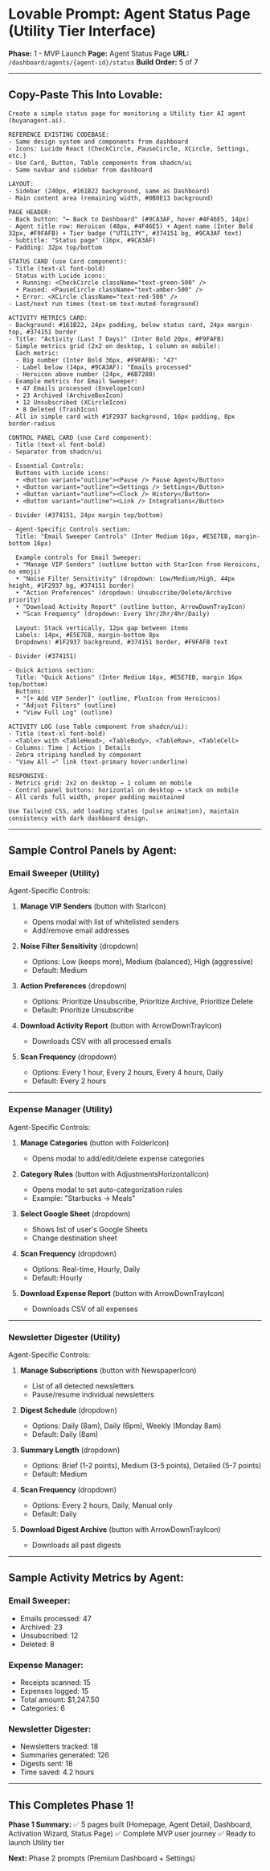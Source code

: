 # Lovable Prompt: Agent Status Page (Utility Tier Interface)

**Phase:** 1 - MVP Launch
**Page:** Agent Status Page
**URL:** `/dashboard/agents/{agent-id}/status`
**Build Order:** 5 of 7

---

## Copy-Paste This Into Lovable:

```
Create a simple status page for monitoring a Utility tier AI agent (buyanagent.ai).

REFERENCE EXISTING CODEBASE:
- Same design system and components from dashboard
- Icons: Lucide React (CheckCircle, PauseCircle, XCircle, Settings, etc.)
- Use Card, Button, Table components from shadcn/ui
- Same navbar and sidebar from dashboard

LAYOUT:
- Sidebar (240px, #161B22 background, same as Dashboard)
- Main content area (remaining width, #0B0E13 background)

PAGE HEADER:
- Back button: "← Back to Dashboard" (#9CA3AF, hover #4F46E5, 14px)
- Agent title row: Heroicon (48px, #4F46E5) + Agent name (Inter Bold 32px, #F9FAFB) + Tier badge ("UTILITY", #374151 bg, #9CA3AF text)
- Subtitle: "Status page" (16px, #9CA3AF)
- Padding: 32px top/bottom

STATUS CARD (use Card component):
- Title (text-xl font-bold)
- Status with Lucide icons:
  • Running: <CheckCircle className="text-green-500" />
  • Paused: <PauseCircle className="text-amber-500" />
  • Error: <XCircle className="text-red-500" />
- Last/next run times (text-sm text-muted-foreground)

ACTIVITY METRICS CARD:
- Background: #161B22, 24px padding, below status card, 24px margin-top, #374151 border
- Title: "Activity (Last 7 Days)" (Inter Bold 20px, #F9FAFB)
- Simple metrics grid (2x2 on desktop, 1 column on mobile):
  Each metric:
  - Big number (Inter Bold 36px, #F9FAFB): "47"
  - Label below (14px, #9CA3AF): "Emails processed"
  - Heroicon above number (24px, #6B7280)
- Example metrics for Email Sweeper:
  • 47 Emails processed (EnvelopeIcon)
  • 23 Archived (ArchiveBoxIcon)
  • 12 Unsubscribed (XCircleIcon)
  • 8 Deleted (TrashIcon)
- All in simple card with #1F2937 background, 16px padding, 8px border-radius

CONTROL PANEL CARD (use Card component):
- Title (text-xl font-bold)
- Separator from shadcn/ui

- Essential Controls:
  Buttons with Lucide icons:
  • <Button variant="outline"><Pause /> Pause Agent</Button>
  • <Button variant="outline"><Settings /> Settings</Button>
  • <Button variant="outline"><Clock /> History</Button>
  • <Button variant="outline"><Link /> Integrations</Button>

- Divider (#374151, 24px margin top/bottom)

- Agent-Specific Controls section:
  Title: "Email Sweeper Controls" (Inter Medium 16px, #E5E7EB, margin-bottom 16px)

  Example controls for Email Sweeper:
  • "Manage VIP Senders" (outline button with StarIcon from Heroicons, no emoji)
  • "Noise Filter Sensitivity" (dropdown: Low/Medium/High, 44px height, #1F2937 bg, #374151 border)
  • "Action Preferences" (dropdown: Unsubscribe/Delete/Archive priority)
  • "Download Activity Report" (outline button, ArrowDownTrayIcon)
  • "Scan Frequency" (dropdown: Every 1hr/2hr/4hr/Daily)

  Layout: Stack vertically, 12px gap between items
  Labels: 14px, #E5E7EB, margin-bottom 8px
  Dropdowns: #1F2937 background, #374151 border, #F9FAFB text

- Divider (#374151)

- Quick Actions section:
  Title: "Quick Actions" (Inter Medium 16px, #E5E7EB, margin 16px top/bottom)
  Buttons:
  • "[+ Add VIP Sender]" (outline, PlusIcon from Heroicons)
  • "Adjust Filters" (outline)
  • "View Full Log" (outline)

ACTIVITY LOG (use Table component from shadcn/ui):
- Title (text-xl font-bold)
- <Table> with <TableHead>, <TableBody>, <TableRow>, <TableCell>
- Columns: Time | Action | Details
- Zebra striping handled by component
- "View All →" link (text-primary hover:underline)

RESPONSIVE:
- Metrics grid: 2x2 on desktop → 1 column on mobile
- Control panel buttons: horizontal on desktop → stack on mobile
- All cards full width, proper padding maintained

Use Tailwind CSS, add loading states (pulse animation), maintain consistency with dark dashboard design.
```

---

## Sample Control Panels by Agent:

### **Email Sweeper (Utility)**

Agent-Specific Controls:
1. **Manage VIP Senders** (button with StarIcon)
   - Opens modal with list of whitelisted senders
   - Add/remove email addresses

2. **Noise Filter Sensitivity** (dropdown)
   - Options: Low (keeps more), Medium (balanced), High (aggressive)
   - Default: Medium

3. **Action Preferences** (dropdown)
   - Options: Prioritize Unsubscribe, Prioritize Archive, Prioritize Delete
   - Default: Prioritize Unsubscribe

4. **Download Activity Report** (button with ArrowDownTrayIcon)
   - Downloads CSV with all processed emails

5. **Scan Frequency** (dropdown)
   - Options: Every 1 hour, Every 2 hours, Every 4 hours, Daily
   - Default: Every 2 hours

---

### **Expense Manager (Utility)**

Agent-Specific Controls:
1. **Manage Categories** (button with FolderIcon)
   - Opens modal to add/edit/delete expense categories

2. **Category Rules** (button with AdjustmentsHorizontalIcon)
   - Opens modal to set auto-categorization rules
   - Example: "Starbucks → Meals"

3. **Select Google Sheet** (dropdown)
   - Shows list of user's Google Sheets
   - Change destination sheet

4. **Scan Frequency** (dropdown)
   - Options: Real-time, Hourly, Daily
   - Default: Hourly

5. **Download Expense Report** (button with ArrowDownTrayIcon)
   - Downloads CSV of all expenses

---

### **Newsletter Digester (Utility)**

Agent-Specific Controls:
1. **Manage Subscriptions** (button with NewspaperIcon)
   - List of all detected newsletters
   - Pause/resume individual newsletters

2. **Digest Schedule** (dropdown)
   - Options: Daily (8am), Daily (6pm), Weekly (Monday 8am)
   - Default: Daily (8am)

3. **Summary Length** (dropdown)
   - Options: Brief (1-2 points), Medium (3-5 points), Detailed (5-7 points)
   - Default: Medium

4. **Scan Frequency** (dropdown)
   - Options: Every 2 hours, Daily, Manual only
   - Default: Daily

5. **Download Digest Archive** (button with ArrowDownTrayIcon)
   - Downloads all past digests

---

## Sample Activity Metrics by Agent:

### **Email Sweeper:**
- Emails processed: 47
- Archived: 23
- Unsubscribed: 12
- Deleted: 8

### **Expense Manager:**
- Receipts scanned: 15
- Expenses logged: 15
- Total amount: $1,247.50
- Categories: 6

### **Newsletter Digester:**
- Newsletters tracked: 18
- Summaries generated: 126
- Digests sent: 18
- Time saved: 4.2 hours

---

## This Completes Phase 1!

**Phase 1 Summary:**
✅ 5 pages built (Homepage, Agent Detail, Dashboard, Activation Wizard, Status Page)
✅ Complete MVP user journey
✅ Ready to launch Utility tier

**Next:** Phase 2 prompts (Premium Dashboard + Settings)
